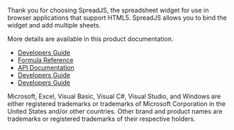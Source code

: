 <p>Thank you for choosing SpreadJS, the spreadsheet&nbsp;widget for use in browser applications that support HTML5. SpreadJS allows you to bind the widget and
add multiple sheets.</p>

<p>More details are available in this product documentation.</p>

* [Developers Guide](https://github.com/PriyankaSec/Checking/blob/master/TOC.md)    
* [Formula Reference](https://github.com/PriyankaSec/Checking/blob/master/TOC.md)    
* [API Documentation](https://github.com/PriyankaSec/DemoHelp.github.io/blob/master/DevelopersGuide.md)    
* [Developers Guide](https://github.com/PriyankaSec/DemoHelp.github.io/blob/master/DevelopersGuide.md)    
* [Developers Guide](https://github.com/PriyankaSec/DemoHelp.github.io/blob/master/DevelopersGuide.md)    

<p>Microsoft, Excel, Visual Basic, Visual C#, Visual Studio, and Windows are either registered trademarks or trademarks of Microsoft Corporation in the United
States and/or other countries. Other brand and product names are trademarks or registered trademarks of their respective holders.</p>
